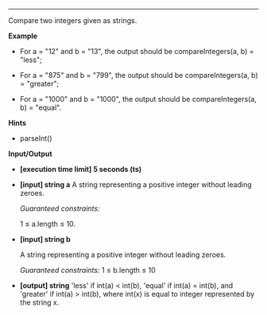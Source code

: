 ---
Compare two integers given as strings.

**Example**
-   For a = "12" and b = "13", the output should be compareIntegers(a, b) = "less";

-   For a = "875" and b = "799", the output should be compareIntegers(a, b) = "greater";

-   For a = "1000" and b = "1000", the output should be compareIntegers(a, b) = "equal".

**Hints**
-   parseInt()

**Input/Output**

- **[execution time limit] 5 seconds (ts)**
- **[input] string a**
    A string representing a positive integer without leading zeroes.

    *Guaranteed constraints:*

    1 ≤ a.length ≤ 10.

- **[input] string b**

    A string representing a positive integer without leading zeroes.

    *Guaranteed constraints:*
    1 ≤ b.length ≤ 10

-   **[output] string**
    'less' if int(a) < int(b), 'equal' if int(a) = int(b), and 'greater' if int(a) > int(b), where int(x) is equal to integer represented by the string x.